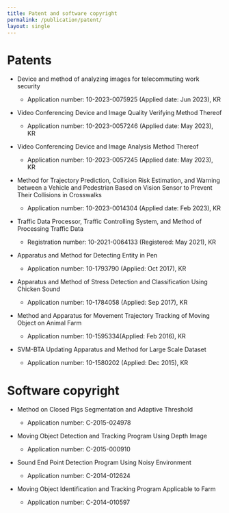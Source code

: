 ```yaml
---
title: Patent and software copyright
permalink: /publication/patent/
layout: single
---
```


# Patents
- Device and method of analyzing images for telecommuting work security
  - Application number: 10-2023-0075925 (Applied date: Jun 2023), KR
  
- Video Conferencing Device and Image Quality Verifying Method Thereof
  - Application number: 10-2023-0057246 (Applied date: May 2023), KR

- Video Conferencing Device and Image Analysis Method Thereof
  - Application number: 10-2023-0057245 (Applied date: May 2023), KR

- Method for Trajectory Prediction, Collision Risk Estimation, and Warning between a Vehicle and Pedestrian Based on Vision Sensor to Prevent Their Collisions in Crosswalks
  - Application number: 10-2023-0014304 (Applied date: Feb 2023), KR

- Traffic Data Processor, Traffic Controlling System, and Method of Processing Traffic Data
  - Registration number: 10-2021-0064133 (Registered: May 2021), KR

- Apparatus and Method for Detecting Entity in Pen 
  - Application number: 10-1793790 (Applied: Oct 2017), KR

- Apparatus and Method of Stress Detection and Classification Using Chicken Sound 
  - Application number: 10-1784058 (Applied: Sep 2017), KR

- Method and Apparatus for Movement Trajectory Tracking of Moving Object on Animal Farm
  - Application number: 10-1595334(Applied: Feb 2016), KR

- SVM-BTA Updating Apparatus and Method for Large Scale Dataset
  - Application number: 10-1580202 (Applied: Dec 2015), KR


# Software copyright
- Method on Closed Pigs Segmentation and Adaptive Threshold
  - Application number: C-2015-024978

- Moving Object Detection and Tracking Program Using Depth Image
  - Application number: C-2015-000910

- Sound End Point Detection Program Using Noisy Environment
  - Application number: C-2014-012624

- Moving Object Identification and Tracking Program Applicable to Farm
  - Application number: C-2014-010597
